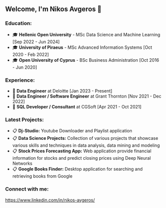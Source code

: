 ## Welcome, I'm Nikos Avgeros 👋
### Education:
<ul>
	<li>&#x1F393; <strong>Hellenic Open University</strong> - MSc Data Science and Machine Learning [Sep 2022 - Jun 2024]</li>
	<li>&#x1F393; <strong>University of Piraeus</strong> - MSc Advanced Information Systems [Oct 2020 - Feb 2022]</li>
	<li>&#x1F393; <strong>Open University of Cyprus</strong> - BSc Business Administration [Oct 2016 - Jun 2020]</li>
</ul>

### Experience:
<ul>
	<li>&#x1F4BC; <strong>Data Engineer</strong> at Deloitte [Jan 2023 - Present]</li>
	<li>&#x1F4BC; <strong>Data Engineer / Software Engineer</strong> at Grant Thornton [Nov 2021 - Dec 2022]</li>
	<li>&#x1F4BC; <strong>SQL Developer / Consultant</strong> at CGSoft [Apr 2021 - Oct 2021]</li>
</ul>

### Latest Projects:
<ul>
	<li>&#x1F4CB; <strong>Dj-Studio:</strong> Youtube Downloader and Playlist application</li>
	<li>&#x1F4CB; <strong>Data Science Projects:</strong> Collection of various projects that showcase various skills and techniques in data analysis, data mining and modeling</li>
	<li>&#x1F4CB; <strong>Stock Prices Forecasting App:</strong> Web application provide financial information for stocks and predict closing prices using Deep Neural Networks</li>
	<li>&#x1F4CB; <strong>Google Books Finder:</strong> Desktop application for searching and retrieving books from Google</li>
</ul>

### Connect with me:
https://www.linkedin.com/in/nikos-avgeros/
<!--
**nikavgeros/nikavgeros** is a ✨ _special_ ✨ repository because its `README.md` (this file) appears on your GitHub profile.

Here are some ideas to get you started:

- 🔭 I’m currently working on ...
- 🌱 I’m currently learning ...
- 👯 I’m looking to collaborate on ...
- 🤔 I’m looking for help with ...
- 💬 Ask me about ...
- 📫 How to reach me: ...
- 😄 Pronouns: ...
- ⚡ Fun fact: ...
-->
